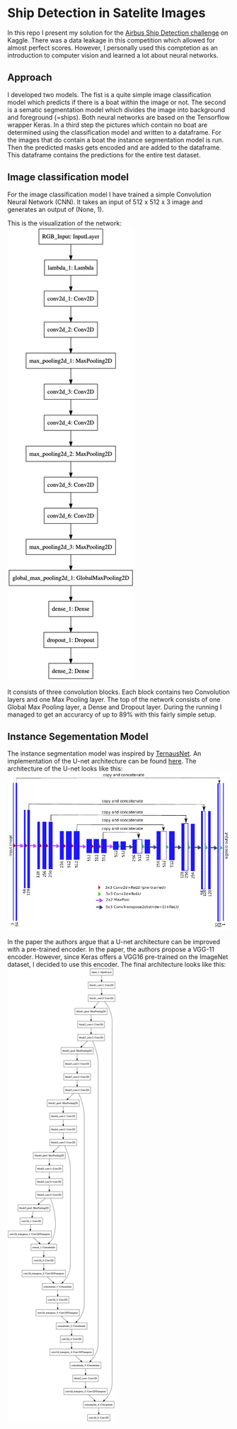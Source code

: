 # Ship Detection in Satelite Images
In this repo I present my solution for the [Airbus Ship Detection challenge](https://www.kaggle.com/c/airbus-ship-detection) on Kaggle.
There was a data leakage in this competition which allowed for almost perfect scores. However, I personally used this comptetion as an introduction to computer vision and learned a lot about neural networks. 

## Approach
I developed two models. The fist is a quite simple image classification model which predicts if there is a boat within the image or not. The second is a sematic segmentation model which divides the image into background and foreground (=ships). Both neural networks are based on the Tensorflow wrapper Keras. In a third step the pictures which contain no boat are determined using the classification model and written to a dataframe. For the images that do contain a boat the instance segmentation model is run. Then the predicted masks gets encoded and are added to the dataframe. This dataframe contains the predictions for the entire test dataset. 

## Image classification model
For the image classification model I have trained a simple Convolution Neural Network (CNN). It takes an input of 512 x 512 x 3 image and generates an output of (None, 1). 

This is the visualization of the network:
![classification neural network visualization](assets/classification_model.png)

It consists of three convolution blocks. Each block contains two Convolution layers and one Max Pooling layer. The top of the network consists of one Global Max Pooling layer, a Dense and Dropout layer. During the running I managed to get an accurarcy of up to 89% with this fairly simple setup. 

## Instance Segementation Model
The instance segmentation model was inspired by [TernausNet](https://arxiv.org/abs/1801.05746). An implementation of the U-net architecture can be found [here](https://github.com/ternaus/TernausNet). The architecture of the U-net looks like this: 
![Network visualization](assets/TernausNet.png)

In the paper the authors argue that a U-net architecture can be improved with a pre-trained encoder. In the paper, the authors propose a VGG-11 encoder. However, since Keras offers a VGG16 pre-trained on the ImageNet dataset, I decided to use this encoder. The final architecture looks like this:
![U-net architecture visualization](assets/segmentation_model.png)





